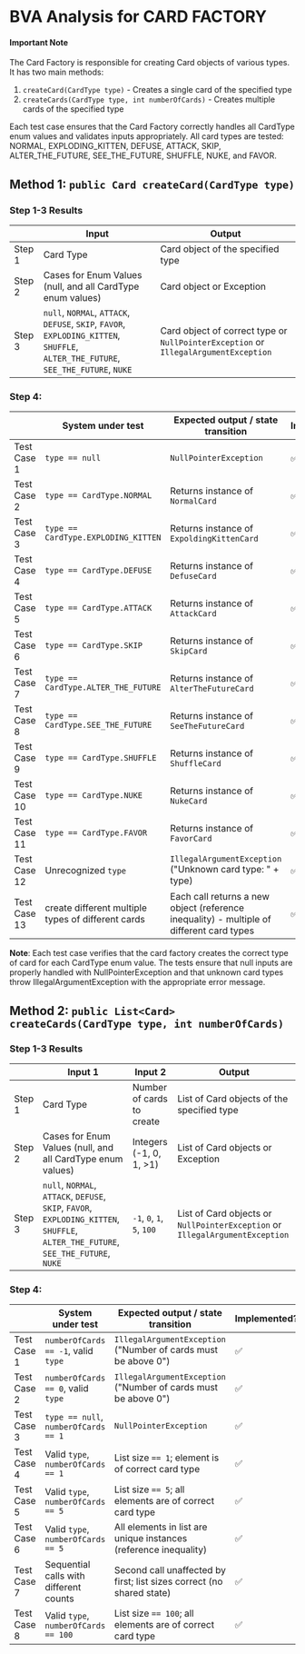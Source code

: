 # BVA Analysis for CARD FACTORY

#### Important Note

The Card Factory is responsible for creating Card objects of various types. It has two main methods:
1. `createCard(CardType type)` - Creates a single card of the specified type
2. `createCards(CardType type, int numberOfCards)` - Creates multiple cards of the specified type

Each test case ensures that the Card Factory correctly handles all CardType enum values and validates inputs appropriately. All card types are tested: NORMAL, EXPLODING_KITTEN, DEFUSE, ATTACK, SKIP, ALTER_THE_FUTURE, SEE_THE_FUTURE, SHUFFLE, NUKE, and FAVOR.

## Method 1: `public Card createCard(CardType type)`

### Step 1-3 Results 

|        | Input                                                                                                                              | Output                                                         |
|--------|------------------------------------------------------------------------------------------------------------------------------------|----------------------------------------------------------------|
| Step 1 | Card Type                                                                                                                          | Card object of the specified type                              |
| Step 2 | Cases for Enum Values (null, and all CardType enum values)                                                                         | Card object or Exception                                       |
| Step 3 | `null`, `NORMAL`, `ATTACK`, `DEFUSE`, `SKIP`, `FAVOR`, `EXPLODING_KITTEN`, `SHUFFLE`, `ALTER_THE_FUTURE`, `SEE_THE_FUTURE`, `NUKE` | Card object of correct type or `NullPointerException` or `IllegalArgumentException` |

### Step 4:

|             | System under test                                  | Expected output / state transition                                                       | Implemented?       | Test name                                                     |
|-------------|----------------------------------------------------|------------------------------------------------------------------------------------------|--------------------|---------------------------------------------------------------|
| Test Case 1 | `type == null`                                     | `NullPointerException`                                                                   | :white_check_mark: | createCard_withNullType_throwsNullPointerException            |
| Test Case 2 | `type == CardType.NORMAL`                          | Returns instance of `NormalCard`                                                         | :white_check_mark: | createCard_withNormalCardType_createsCard                     |
| Test Case 3 | `type == CardType.EXPLODING_KITTEN`                | Returns instance of `ExpoldingKittenCard`                                                | :white_check_mark: | createCard_withExplodingKittenCardType_createsCard            |
| Test Case 4 | `type == CardType.DEFUSE`                          | Returns instance of `DefuseCard`                                                         | :white_check_mark: | createCard_withDefuseCardType_createsCard                     |
| Test Case 5 | `type == CardType.ATTACK`                          | Returns instance of `AttackCard`                                                         | :white_check_mark: | createCard_withAttackCardType_createsCard                     |
| Test Case 6 | `type == CardType.SKIP`                            | Returns instance of `SkipCard`                                                           | :white_check_mark: | createCard_withSkipCardType_createsCard                       |
| Test Case 7 | `type == CardType.ALTER_THE_FUTURE`                | Returns instance of `AlterTheFutureCard`                                                 | :white_check_mark: | createCard_withAlterTheFutureCardType_createsCard             |
| Test Case 8 | `type == CardType.SEE_THE_FUTURE`                  | Returns instance of `SeeTheFutureCard`                                                   | :white_check_mark: | createCard_withSeeTheFutureCardType_createsCard               |
| Test Case 9 | `type == CardType.SHUFFLE`                         | Returns instance of `ShuffleCard`                                                        | :white_check_mark: | createCard_withShuffleCardType_createsCard                    |
| Test Case 10 | `type == CardType.NUKE`                            | Returns instance of `NukeCard`                                                           | :white_check_mark: | createCard_withNukeCardType_createsCard                       |
| Test Case 11 | `type == CardType.FAVOR`                           | Returns instance of `FavorCard`                                                          | :white_check_mark: | createCard_withFavorCardType_createsCard                      |
| Test Case 12 | Unrecognized `type`                                | `IllegalArgumentException` ("Unknown card type: " + type)                                | :white_check_mark: | createCard_withUnknownCardType_throwsIllegalArgumentException |
| Test Case 13 | create different multiple types of different cards | Each call returns a new object (reference inequality) - multiple of different card types | :white_check_mark: | createCard_returnsCorrectTypeForEachCardType                  |

**Note**: Each test case verifies that the card factory creates the correct type of card for each CardType enum value. The tests ensure that null inputs are properly handled with NullPointerException and that unknown card types throw IllegalArgumentException with the appropriate error message.

## Method 2: `public List<Card> createCards(CardType type, int numberOfCards)`

### Step 1-3 Results

|        | Input 1                                                                                                                            | Input 2                  | Output                                                        |
|--------|------------------------------------------------------------------------------------------------------------------------------------|----------------------------|-----------------------------------------------------------------|
| Step 1 | Card Type                                                                                                                          | Number of cards to create | List of Card objects of the specified type                     |
| Step 2 | Cases for Enum Values (null, and all CardType enum values)                                                                         | Integers (-1, 0, 1, >1)   | List of Card objects or Exception                              |
| Step 3 | `null`, `NORMAL`, `ATTACK`, `DEFUSE`, `SKIP`, `FAVOR`, `EXPLODING_KITTEN`, `SHUFFLE`, `ALTER_THE_FUTURE`, `SEE_THE_FUTURE`, `NUKE` | `-1`, `0`, `1`, `5`, `100` | List of Card objects or `NullPointerException` or `IllegalArgumentException` |

### Step 4:

|             | System under test                       | Expected output / state transition                                         | Implemented?       | Test name                                                                      |
|-------------|----------------------------------------|--------------------------------------------------------------------------|--------------------|--------------------------------------------------------------------------------|
| Test Case 1 | `numberOfCards == -1`, valid `type`    | `IllegalArgumentException` ("Number of cards must be above 0")            | :white_check_mark: | createCards_withNegativeCount_throwsIllegalArgumentException                   |
| Test Case 2 | `numberOfCards == 0`, valid `type`     | `IllegalArgumentException` ("Number of cards must be above 0")            | :white_check_mark: | createCards_withZeroCount_throwsIllegalArgumentException                       |
| Test Case 3 | `type == null`, `numberOfCards == 1`   | `NullPointerException`                                                    | :white_check_mark: | createCards_withNullTypeAndValidCount_throwsNullPointerException               |
| Test Case 4 | Valid `type`, `numberOfCards == 1`     | List size `== 1`; element is of correct card type                         | :white_check_mark: | createCards_withValidTypeAndCountOne_returnsListWithOneCard                    |
| Test Case 5 | Valid `type`, `numberOfCards == 5`     | List size `== 5`; all elements are of correct card type                   | :white_check_mark: | createCards_withValidTypeAndCountGreaterThanOne_returnsListWithCorrectNumberOfCards |
| Test Case 6 | Valid `type`, `numberOfCards == 5`     | All elements in list are unique instances (reference inequality)          | :white_check_mark: | createCards_withValidTypeAndCountGreaterThanOne_returnsListWithAllUniqueCards  |
| Test Case 7 | Sequential calls with different counts | Second call unaffected by first; list sizes correct (no shared state)     | :white_check_mark: | createCards_sequentialCalls_returnIndependentResults                           |
| Test Case 8 | Valid `type`, `numberOfCards == 100`   | List size `== 100`; all elements are of correct card type                 | :white_check_mark: | createCards_withLargeNumber_createsCorrectNumberOfCards                        |
